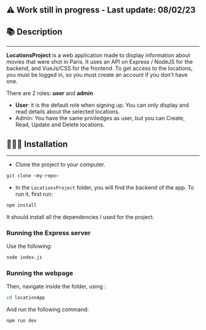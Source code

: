 ## ⚠️ Work still in progress - Last update: 08/02/23

## 📚 Description
---
**LocationsProject** is a web application made to display information about movies that were shot in Paris. It uses an API on Express / NodeJS for the backend, and VueJs/CSS for the frontend.
To get access to the locations, you must be logged in, so you must create an account if you don't have one.

There are 2 roles: **user** and **admin**  
- **User**: it is the default role when signing up. You can only display and read details about the selected locations.
- Admin: You have the same priviledges as user, but you can Create, Read, Update and Delete locations. 

## 🧑🏾‍💻 Installation
---
- Clone the project to your computer. 
```bash
git clone <my-repo>
```
- In the `LocationsProject` folder, you will find the backend of the app. To run it, first run:
```bash
npm install
```
It should install all the dependencies I used for the project.

### Running the Express server

Use the following: 
```bash
node index.js
```
### Running the webpage

Then, navigate inside the folder, using :
```bash
cd locationApp
```
And run the following command:
```bash
npm run dev
```


